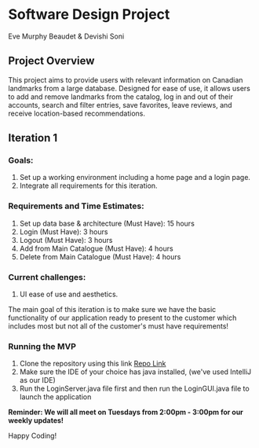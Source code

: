 # **Software Design Project**

Eve Murphy Beaudet & Devishi Soni 

## Project Overview ##
This project aims to provide users with relevant information on Canadian landmarks from a large database. Designed for ease of use, it allows users to add and remove landmarks from the catalog, log in and out of their accounts, search and filter entries, save favorites, leave reviews, and receive location-based recommendations.

## Iteration 1

### Goals:
1. Set up a working environment including a home page and a login page.
2. Integrate all requirements for this iteration.

### Requirements and Time Estimates: 
1. Set up data base & architecture (Must Have): 15 hours
2. Login (Must Have): 3 hours
3. Logout (Must Have): 3 hours
4. Add from Main Catalogue (Must Have): 4 hours
5. Delete from Main Catalogue (Must Have): 4 hours

### Current challenges:
1. UI ease of use and aesthetics.

The main goal of this iteration is to make sure we have the basic functionality of our application ready to present to the customer which includes most but not all of the customer's must have requirements!

### Running the MVP

1. Clone the repository using this link [Repo Link](https://github.com/DevishiSoni/Software-Design-Project.git)
2. Make sure the IDE of your choice has java installed, (we've used IntelliJ as our IDE)
3. Run the LoginServer.java file first and then run the LoginGUI.java file to launch the application

**Reminder: We will all meet on Tuesdays from 2:00pm - 3:00pm for our weekly updates!**

Happy Coding!


